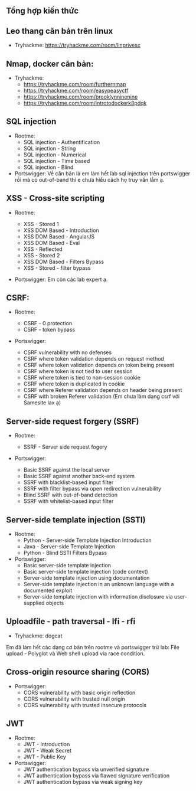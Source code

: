 ## Tổng hợp kiến thức

## Leo thang căn bản trên linux
- Tryhackme: https://tryhackme.com/room/linprivesc

## Nmap, docker căn bản: 
- Tryhackme: 
     - https://tryhackme.com/room/furthernmap
     - https://tryhackme.com/room/easypeasyctf
     - https://tryhackme.com/room/brooklynninenine
     - https://tryhackme.com/room/introtodockerk8pdqk


## SQL injection

- Rootme: 
     - SQL injection - Authentification
     - SQL injection - String
     - SQL injection - Numerical
     - SQL injection - Time based
     - SQL injection - Blind
 - Portswigger: 
     Về căn bản là em làm hết lab sql injection trên portswigger rồi mà có out-of-band thì e chưa hiểu cách họ truy vấn lắm ạ.

     
## XSS - Cross-site scripting

- Rootme: 
     - XSS - Stored 1
     - XSS DOM Based - Introduction
     - XSS DOM Based - AngularJS
     - XSS DOM Based - Eval
     - XSS - Reflected
     - XSS - Stored 2
     - XSS DOM Based - Filters Bypass
     - XSS - Stored - filter bypass

- Portswigger: 
     Em còn các lab expert ạ.



## CSRF:
- Rootme: 
     - CSRF - 0 protection
     - CSRF - token bypass

- Portswigger:
     - CSRF vulnerability with no defenses
     - CSRF where token validation depends on request method
     - CSRF where token validation depends on token being present
     - CSRF where token is not tied to user session
     - CSRF where token is tied to non-session cookie
     - CSRF where token is duplicated in cookie
     - CSRF where Referer validation depends on header being present
     - CSRF with broken Referer validation
 (Em chưa làm dạng csrf với Samesite lax ạ)
     
## Server-side request forgery (SSRF)
    
- Rootme: 
     - SSRF - Server side request fogery

- Portswigger:
     - Basic SSRF against the local server
     - Basic SSRF against another back-end system
     - SSRF with blacklist-based input filter
     - SSRF with filter bypass via open redirection vulnerability
     - Blind SSRF with out-of-band detection
     - SSRF with whitelist-based input filter     

## Server-side template injection (SSTI)

- Rootme: 
     - Python - Server-side Template Injection Introduction
     - Java - Server-side Template Injection
     - Python - Blind SSTI Filters Bypass
- Portswigger: 
     - Basic server-side template injection
     - Basic server-side template injection (code context)
     - Server-side template injection using documentation
     - Server-side template injection in an unknown language with a documented exploit
     - Server-side template injection with information disclosure via user-supplied objects

## Uploadfile - path traversal - lfi - rfi

- Tryhackme: dogcat

Em đã làm hết các dạng cơ bản trên rootme và portswigger trừ lab: File upload - Polyglot và Web shell upload via race condition.



## Cross-origin resource sharing (CORS)

- Portswigger: 
     - CORS vulnerability with basic origin reflection
     - CORS vulnerability with trusted null origin
     - CORS vulnerability with trusted insecure protocols


## JWT

- Rootme: 
     - JWT - Introduction
     - JWT - Weak Secret
     - JWT - Public Key
- Portswigger: 
     - JWT authentication bypass via unverified signature
     - JWT authentication bypass via flawed signature verification
     - JWT authentication bypass via weak signing key
